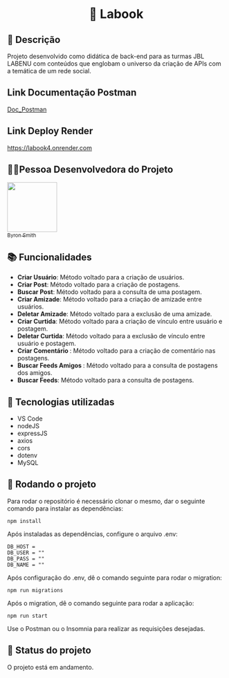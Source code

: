 ## <h1 align="center">📇 Labook </h1>

## :memo: Descrição
Projeto desenvolvido como didática de back-end para as turmas JBL LABENU com conteúdos que englobam o universo da criação de APIs com a temática de um rede social.

## Link Documentação Postman
[Doc_Postman](https://documenter.getpostman.com/view/22363157/2s935mtRKC)

## Link Deploy Render
https://labook4.onrender.com

##  👩🏾Pessoa Desenvolvedora do Projeto

 [<img src="https://avatars.githubusercontent.com/u/74737156?v=4" width=115><br><sub>Byron Smith</sub>](https://github.com/byron-smith-nobrega)

## :books: Funcionalidades
* <b>Criar Usuário</b>: Método voltado para a criação de usuários.
* <b>Criar Post</b>: Método voltado para a criação de postagens.
* <b>Buscar Post</b>: Método voltado para a consulta de uma postagem.
* <b>Criar Amizade</b>: Método voltado para a criação de amizade entre usuários.
* <b>Deletar Amizade</b>: Método voltado para a exclusão de uma amizade.
* <b>Criar Curtida</b>: Método voltado para a criação de vínculo entre usuário e postagem.
* <b>Deletar Curtida</b>: Método voltado para a exclusão de vínculo entre usuário e postagem. 
* <b>Criar Comentário </b>: Método voltado para a criação de comentário nas postagens.
* <b>Buscar Feeds Amigos </b>: Método voltado para a consulta de postagens dos amigos.
* <b>Buscar Feeds</b>: Método voltado para a consulta de postagens.

## :wrench: Tecnologias utilizadas
* VS Code
* nodeJS
* expressJS
* axios
* cors
* dotenv
* MySQL


## :rocket: Rodando o projeto
Para rodar o repositório é necessário clonar o mesmo, dar o seguinte comando para instalar as dependências:
```
npm install
```
Após instaladas as dependências, configure o arquivo .env:
```
DB_HOST = 
DB_USER = ""
DB_PASS = ""
DB_NAME = ""
```
Após configuração do .env, dê o comando seguinte para rodar o migration:
```
npm run migrations
```
Após o migration, dê o comando seguinte para rodar a aplicação:
```
npm run start
```

Use o Postman ou o Insomnia para realizar as requisições desejadas.

## :dart: Status do projeto
O projeto está em andamento.

